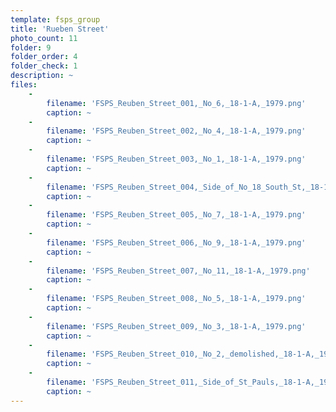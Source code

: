 ```yaml
---
template: fsps_group
title: 'Rueben Street'
photo_count: 11
folder: 9
folder_order: 4
folder_check: 1
description: ~
files:
    -
        filename: 'FSPS_Reuben_Street_001,_No_6,_18-1-A,_1979.png'
        caption: ~
    -
        filename: 'FSPS_Reuben_Street_002,_No_4,_18-1-A,_1979.png'
        caption: ~
    -
        filename: 'FSPS_Reuben_Street_003,_No_1,_18-1-A,_1979.png'
        caption: ~
    -
        filename: 'FSPS_Reuben_Street_004,_Side_of_No_18_South_St,_18-1-A,_1979.png'
        caption: ~
    -
        filename: 'FSPS_Reuben_Street_005,_No_7,_18-1-A,_1979.png'
        caption: ~
    -
        filename: 'FSPS_Reuben_Street_006,_No_9,_18-1-A,_1979.png'
        caption: ~
    -
        filename: 'FSPS_Reuben_Street_007,_No_11,_18-1-A,_1979.png'
        caption: ~
    -
        filename: 'FSPS_Reuben_Street_008,_No_5,_18-1-A,_1979.png'
        caption: ~
    -
        filename: 'FSPS_Reuben_Street_009,_No_3,_18-1-A,_1979.png'
        caption: ~
    -
        filename: 'FSPS_Reuben_Street_010,_No_2,_demolished,_18-1-A,_1979.png'
        caption: ~
    -
        filename: 'FSPS_Reuben_Street_011,_Side_of_St_Pauls,_18-1-A,_1979.png'
        caption: ~
---
```

